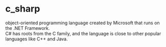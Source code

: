 # c_sharp
object-oriented programming language created by Microsoft that runs on the .NET Framework.</br>
C# has roots from the C family, and the language is close to other popular languages like C++ and Java.

